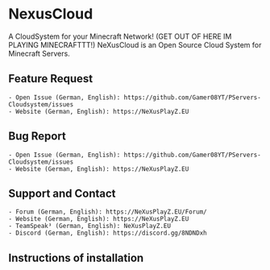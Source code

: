 # NexusCloud
A CloudSystem for your Minecraft Network! (GET OUT OF HERE IM PLAYING MINECRAFTTT!)
NeXusCloud is an Open Source Cloud System for Minecraft Servers.

## Feature Request
    - Open Issue (German, English): https://github.com/Gamer08YT/PServers-Cloudsystem/issues
    - Website (German, English): https://NeXusPlayZ.EU 
    
## Bug Report
    - Open Issue (German, English): https://github.com/Gamer08YT/PServers-Cloudsystem/issues
    - Website (German, English): https://NeXusPlayZ.EU 
    
## Support and Contact
    - Forum (German, English): https://NeXusPlayZ.EU/Forum/
    - Website (German, English): https://NeXusPlayZ.EU 
    - TeamSpeak³ (German, English): NeXusPlayZ.EU 
    - Discord (German, English): https://discord.gg/8NDNDxh

## Instructions of installation
  
